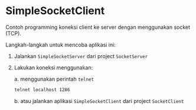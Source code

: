 # SimpleSocketClient

Contoh programming koneksi client ke server dengan menggunakan socket (TCP).

Langkah-langkah untuk mencoba aplikasi ini:
1. Jalankan `SimpleSocketServer` dari project `SocketServer`
2. Lakukan koneksi menggunakan:

   a. menggunakan perintah `telnet`
   
      ```bash
      telnet localhost 1286
      ```
      
   b. atau jalankan aplikasi `SimpleSocketClient` dari project `SocketClient`
